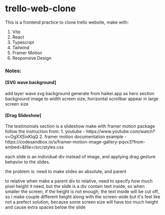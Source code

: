 # trello-web-clone
This is a frontend practice to clone trello website,
make with:
1. Vite
2. React
3. Typescript
4. Tailwind
5. Framer Motion
6. Responsive Design


<h3>Notes:</h3>

<h4>[SVG wave background]</h4>
add layer wave svg background generate from haikei.app as hero section background image to width screen size,
horizontal scrollbar appear in large screen size

<h4>[Drag Slideshow]</h4>
The testimonials section is a slideshow make with framer motion package
follow the instruction from:
1. youtube - 
    https://www.youtube.com/watch?v=OgXXSixKIqQ
2. framer motion documentation example - 
    https://codesandbox.io/s/framer-motion-image-gallery-pqvx3?from-embed=&file=/src/styles.css

each slide is an individual div instead of image,
and applying drag gesture behavior to the slides.

the problem is:
need to make slides an absolute, and parent <div> to relative
when make a parent div to relative, need to specify how much pixel height it need,
but the slide is a div contain text inside, 
so when smaller the screen, if the height is not enough,
the text inside will be cut off,
so i make couple different height along with the screen-wide
but it's feel like not a prefect solution,
because some screen size will have too much height and cause extra spaces below the slide
